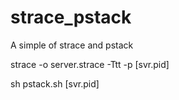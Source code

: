 # strace_pstack
A simple of strace and pstack

strace -o server.strace -Ttt -p [svr.pid]

sh pstack.sh [svr.pid]
